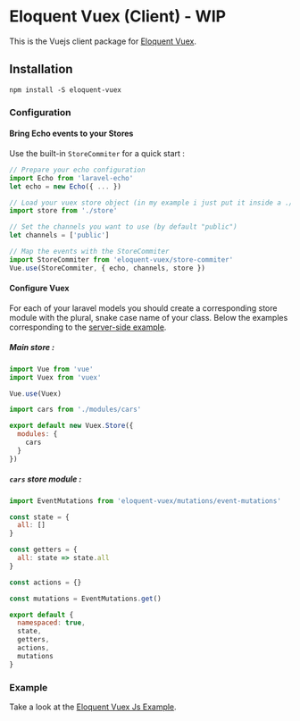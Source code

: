 # Eloquent Vuex (Client) - WIP

This is the Vuejs client package for [Eloquent Vuex](https://github.com/Ifnot/eloquent-vuex-php).

## Installation

    npm install -S eloquent-vuex

### Configuration

#### Bring Echo events to your Stores

Use the built-in `StoreCommiter` for a quick start :

```js
// Prepare your echo configuration
import Echo from 'laravel-echo'
let echo = new Echo({ ... })

// Load your vuex store object (in my example i just put it inside a ./store.js)
import store from './store'

// Set the channels you want to use (by default "public")
let channels = ['public']

// Map the events with the StoreCommiter
import StoreCommiter from 'eloquent-vuex/store-commiter'
Vue.use(StoreCommiter, { echo, channels, store })
```

#### Configure Vuex

For each of your laravel models you should create a corresponding store module with the plural, snake case name of your class. Below the examples corresponding to the [server-side example](https://github.com/Ifnot/laravel-vuex-php).

##### Main store :

```js
import Vue from 'vue'
import Vuex from 'vuex'

Vue.use(Vuex)

import cars from './modules/cars'

export default new Vuex.Store({
  modules: {
    cars
  }
})
```

##### `cars` store module :

```js
import EventMutations from 'eloquent-vuex/mutations/event-mutations'

const state = {
  all: []
}

const getters = {
  all: state => state.all
}

const actions = {}

const mutations = EventMutations.get()

export default {
  namespaced: true,
  state,
  getters,
  actions,
  mutations
}

```

### Example

Take a look at the [Eloquent Vuex Js Example](https://github.com/Ifnot/eloquent-vuex-js-example).
